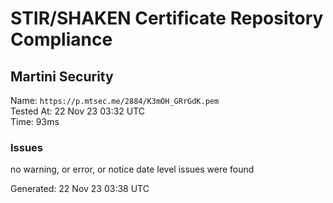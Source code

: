 # STIR/SHAKEN Certificate Repository Compliance

## Martini Security

Name: `https://p.mtsec.me/2884/K3mOH_GRrGdK.pem`\
Tested At: 22 Nov 23 03:32 UTC\
Time: 93ms

### Issues

no warning, or error, or notice date level issues were found

Generated: 22 Nov 23 03:38 UTC